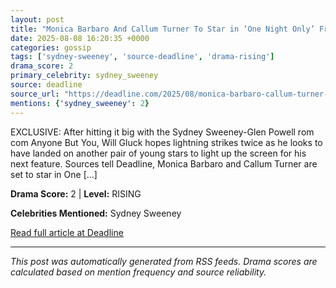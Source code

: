 ```yaml
---
layout: post
title: "Monica Barbaro And Callum Turner To Star in ‘One Night Only’ From Will Gluck; Universal Dates It For August 2026"
date: 2025-08-08 16:20:35 +0000
categories: gossip
tags: ['sydney-sweeney', 'source-deadline', 'drama-rising']
drama_score: 2
primary_celebrity: sydney_sweeney
source: deadline
source_url: "https://deadline.com/2025/08/monica-barbaro-callum-turner-one-night-only-will-gluck-1236481748/"
mentions: {'sydney_sweeney': 2}
---
```


EXCLUSIVE: After hitting it big with the Sydney Sweeney-Glen Powell rom com Anyone But You, Will Gluck hopes lightning strikes twice as he looks to have landed on another pair of young stars to light up the screen for his next feature. Sources tell Deadline, Monica Barbaro and Callum Turner are set to star in One […]

**Drama Score:** 2 | **Level:** RISING

**Celebrities Mentioned:** Sydney Sweeney

[Read full article at Deadline](https://deadline.com/2025/08/monica-barbaro-callum-turner-one-night-only-will-gluck-1236481748/)

---
*This post was automatically generated from RSS feeds. Drama scores are calculated based on mention frequency and source reliability.*
